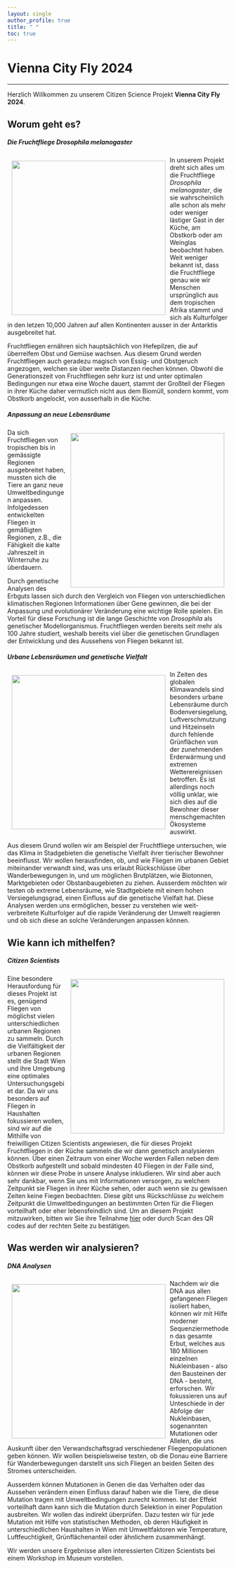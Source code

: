 ```yaml
---
layout: single
author_profile: true
title: " " 
toc: true
---
```


# Vienna City Fly 2024

***

 Herzlich Willkommen zu unserem Citizen Science Projekt **Vienna City Fly 2024**.

## Worum geht es?

##### Die Fruchtfliege *Drosophila melanogaster*
<img src="https://upload.wikimedia.org/wikipedia/commons/thumb/7/7a/Drosophila_melanogaster_53362116.jpg/799px-Drosophila_melanogaster_53362116.jpg" align="left" width="350" hspace="10" vspace="10"/>In unserem Projekt dreht sich alles um die Fruchtfliege *Drosophila melanogaster*, die sie wahrscheinlich alle schon als mehr oder weniger lästiger Gast in der Küche, am Obstkorb oder am Weinglas beobachtet haben. Weit weniger bekannt ist, dass die Fruchtfliege genau wie wir Menschen ursprünglich aus dem tropischen Afrika stammt und sich als Kulturfolger in den letzen 10,000 Jahren auf allen Kontinenten ausser in der Antarktis ausgebreitet hat. 

Fruchtfliegen ernähren sich hauptsächlich von Hefepilzen, die auf überreifem Obst und Gemüse wachsen. Aus diesem Grund werden Fruchtfliegen auch geradezu magisch von Essig- und Obstgeruch angezogen, welchen sie über weite Distanzen riechen können. Obwohl die Generationszeit von Fruchtfliegen sehr kurz ist und unter optimalen Bedingungen nur etwa eine Woche dauert, stammt der Großteil der Fliegen in ihrer Küche daher vermutlich nicht aus dem Biomüll, sondern kommt, vom Obstkorb angelockt, von ausserhalb in die Küche. <br clear="left"/>

##### Anpassung an neue Lebensräume
<img src="https://upload.wikimedia.org/wikipedia/commons/thumb/9/95/Drosophila_melanogaster_Proboscis.jpg/1200px-Drosophila_melanogaster_Proboscis.jpg" align="right" width="350" hspace="10" vspace="10"/>Da sich Fruchtfliegen von tropischen bis in gemässigte Regionen ausgebreitet haben, mussten sich die Tiere an ganz neue Umweltbedingungen anpassen. Infolgedessen entwickelten Fliegen in gemäßigten Regionen, z.B., die Fähigkeit die kalte Jahreszeit in Winterruhe zu überdauern. 

Durch genetische Analysen des Erbguts lassen sich durch den Vergleich von Fliegen von unterschiedlichen klimatischen Regionen Informationen über Gene gewinnen, die bei der Anpassung und evolutionärer Veränderung eine wichtige Rolle spielen. Ein Vorteil für diese Forschung ist die lange Geschichte von *Drosophila* als genetischer Modellorganismus. Fruchtfliegen werden bereits seit mehr als 100 Jahre studiert, weshalb bereits viel über die genetischen Grundlagen der Entwicklung und des Aussehens von Fliegen bekannt ist. <br clear="right"/>

##### Urbane Lebensräumen und genetische Vielfalt
<img src="https://oekastatic.orf.at/mims/2021/28/20/crops/w=1280,q=60,r=1.5/1005233_bigpicture_354420_stadtklimaanalyse-karte.jpg" align="left" width="350" hspace="10" vspace="10"/>In Zeiten des globalen Klimawandels sind besonders urbane Lebensräume durch Bodenversiegelung, Luftverschmutzung und Hitzeinseln durch fehlende Grünflächen von der zunehmenden Erderwärmung und extremen Wetterereignissen betroffen. Es ist allerdings noch völlig unklar, wie sich dies auf die Bewohner dieser menschgemachten Ökosysteme auswirkt. 

Aus diesem Grund wollen wir am Beispiel der Fruchtfliege untersuchen, wie das Klima in Stadgebieten die genetische Vielfalt ihrer tierischer Bewohner beeinflusst. Wir wollen herausfinden, ob, und wie Fliegen im urbanen Gebiet miteinander verwandt sind, was uns erlaubt Rückschlüsse über Wanderbewegungen in, und um möglichen Brutplätzen, wie Biotonnen, Marktgebieten oder Obstanbaugebieten zu ziehen. Ausserdem möchten wir testen ob extreme Lebensräume, wie Stadtgebiete mit einem hohen Versiegelungsgrad, einen Einfluss auf die genetische Vielfalt hat. Diese Analysen werden uns ermöglichen, besser zu verstehen wie weit-verbreitete Kulturfolger auf die rapide Veränderung der Umwelt reagieren und ob sich diese an solche Veränderungen anpassen können.<br clear="left"/>

## Wie kann ich mithelfen?

##### Citizen Scientists
<img src="/ViennaCityFly/assets/QR_Survey.jpg" align="right" width="350" hspace="10" vspace="10"/>Eine besondere Herausfordung für dieses Projekt ist es, genügend Fliegen von möglichst vielen unterschiedlichen urbanen Regionen zu sammeln. Durch die Vielfältigkeit der urbanen Regionen stellt die Stadt Wien und ihre Umgebung eine optimales Untersuchungsgebiet dar. Da wir uns besonders auf Fliegen in Haushalten fokussieren wollen, sind wir auf die Mithilfe von freiwilligen Citizen Scientists angewiesen, die für dieses Projekt Fruchtfliegen in der Küche sammeln die wir dann genetisch analysieren können. Über einen Zeitraum von einer Woche werden Fallen neben dem Obstkorb aufgestellt und sobald mindesten 40 Fliegen in der Falle sind, können wir diese Probe in unsere Analyse inkludieren. Wir sind aber auch sehr dankbar, wenn Sie uns mit Informationen versorgen, zu welchem Zeitpunkt sie Fliegen in ihrer Küche sehen, oder auch wenn sie zu gewissen Zeiten keine Fiegen beobachten. Diese gibt uns Rückschlüsse zu welchem Zeitpunkt die Umweltbedingungen an bestimmten Orten für die Fliegen vorteilhaft oder eher lebensfeindlich sind. Um an diesem Projekt mitzuwirken, bitten wir Sie ihre Teilnahme [hier](https://tinyurl.com/ViennaCityFlySurvey) oder durch Scan des QR codes auf der rechten Seite zu bestätigen.<br clear="right"/>

## Was werden wir analysieren?

##### DNA Analysen
<img src="https://upload.wikimedia.org/wikipedia/commons/thumb/6/6f/NHGRI_researcher_uses_a_pipette_to_remove_DNA_from_a_micro_test_tube.jpg/1200px-NHGRI_researcher_uses_a_pipette_to_remove_DNA_from_a_micro_test_tube.jpg" align="left" width="350" hspace="10" vspace="10"/>Nachdem wir die DNA aus allen gefangenen Fliegen isoliert haben, können wir mit Hilfe moderner Sequenziermethoden das gesamte Erbut, welches aus 180 Millionen einzelnen Nukleinbasen - also den Bausteinen der DNA - besteht, erforschen. Wir fokussieren uns auf Unteschiede in der Abfolge der Nukleinbasen, sogenannten Mutationen oder Allelen, die uns Auskunft über den Verwandschaftsgrad verschiedener Fliegenpopulationen geben können. Wir wollen beispielsweise testen, ob die Donau eine Barriere für Wanderbewegungen darstellt uns sich Fliegen an beiden Seiten des Stromes unterscheiden.

Ausserdem können Mutationen in Genen die das Verhalten oder das Aussehen verändern einen Einfluss darauf haben wie die Tiere, die diese Mutation tragen mit Umweltbedingungen zurecht kommen. Ist der Effekt vorteilhaft dann kann sich die Mutation durch Selektion in einer Population ausbreiten. Wir wollen das indirekt überprüfen. Dazu testen wir für jede Mutation mit Hilfe von statistischen Methoden, ob deren Häufigkeit in unterschiedlichen Haushalten in Wien mit Umweltfaktoren wie Temperature, Luftfeuchtigkeit, Grünflächenanteil oder ähnlichem zusammenhängt. 

Wir werden unsere Ergebnisse allen interessierten Citizen Scientists bei einem Workshop im Museum vorstellen.